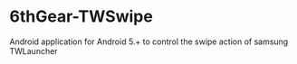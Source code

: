 # 6thGear-TWSwipe
Android application for Android 5.+ to control the swipe action of samsung TWLauncher
